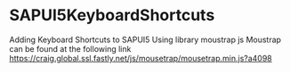 # SAPUI5KeyboardShortcuts
Adding Keyboard Shortcuts to SAPUI5
Using library moustrap js
Moustrap can be found at the following link https://craig.global.ssl.fastly.net/js/mousetrap/mousetrap.min.js?a4098
